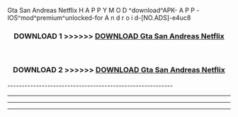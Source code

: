  Gta San Andreas Netflix  H A P P Y M O D ^download^APK- A P P -IOS^mod^premium^unlocked-for A n d r o i d-[NO.ADS]-e4uc8



<div align="center">

<h3>DOWNLOAD 1 >>>>>> <a href="https://en-mod.web.app/?en= Gta San Andreas Netflix ">DOWNLOAD Gta San Andreas Netflix  </a></h3><br>

<h3>DOWNLOAD 2 >>>>>> <a href="https://en-mod.web.app/?en= Gta San Andreas Netflix ">DOWNLOAD Gta San Andreas Netflix  </a></h3>

</div>
----------------------------------------------------------

----------------------------------------------------------

----------------------------------------------------------

----------------------------------------------------------



